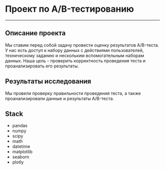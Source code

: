 # Проект по А/B-тестированию
---
**Описание проекта**
---
Мы ставим перед собой задачу провести оценку результатов A/B-теста. У нас есть доступ к набору данных с действиями пользователей, техническому заданию и нескольким вспомогательным наборам данных. Наша цель - проверить корректность проведения теста и проанализировать его результаты.

**Результаты исследования**
---
Мы провели проверку правильности проведения теста, а также проанализировали данные и результаты A/B-теста.

**Stack**
---
- pandas
- numpy
- scipy
- math
- datetime
- matplotlib
- seaborn
- plotly
